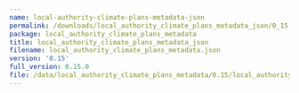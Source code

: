 ```yaml
---
name: local-authority-climate-plans-metadata-json
permalink: /downloads/local_authority_climate_plans_metadata_json/0_15
package: local_authority_climate_plans_metadata
title: local_authority_climate_plans_metadata_json
filename: local_authority_climate_plans_metadata.json
version: '0.15'
full_version: 0.15.0
file: /data/local_authority_climate_plans_metadata/0.15/local_authority_climate_plans_metadata.json
---
```

